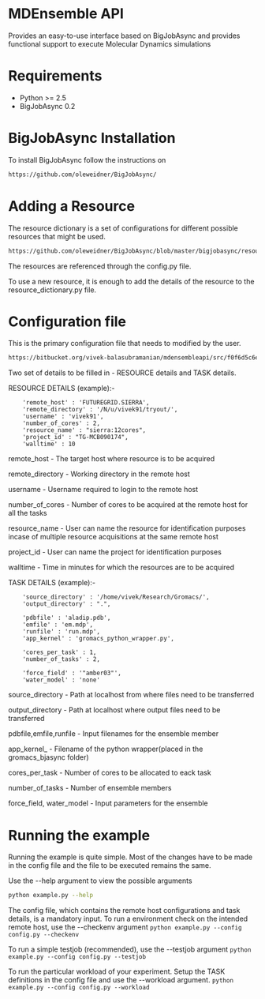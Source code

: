 MDEnsemble API
============

Provides an easy-to-use interface based on BigJobAsync and provides functional support to execute Molecular Dynamics simulations 


Requirements
============

* Python >= 2.5
* BigJobAsync 0.2

BigJobAsync Installation
========================

To install BigJobAsync follow the instructions on 

```bash
https://github.com/oleweidner/BigJobAsync/
```

Adding a Resource
==================

The resource dictionary is a set of configurations for different possible resources that might be used. 
```bash
https://github.com/oleweidner/BigJobAsync/blob/master/bigjobasync/resource_dictionary.py
```

The resources are referenced through the config.py file.

To use a new resource, it is enough to add the details of the resource to the resource_dictionary.py file.


Configuration file
==================

This is the primary configuration file that needs to modified by the user.
```bash
https://bitbucket.org/vivek-balasubramanian/mdensembleapi/src/f0f6d5c6eccd51c94a0db422d1d88b3780e799aa/gromacs_bjasync/config.py?at=master
```

Two set of details to be filled in - RESOURCE details and TASK details.

RESOURCE DETAILS (example):-


		'remote_host' : 'FUTUREGRID.SIERRA',
		'remote_directory' : '/N/u/vivek91/tryout/',
		'username' : 'vivek91',
		'number_of_cores' : 2,
		'resource_name' : "sierra:12cores",
		'project_id' : "TG-MCB090174",
		'walltime' : 10

remote_host -  The target host where resource is to be acquired

remote_directory - Working directory in the remote host

username - Username required to login to the remote host

number_of_cores - Number of cores to be acquired at the remote host for all the tasks

resource_name - User can name the resource for identification purposes incase of multiple resource acquisitions at the same remote host

project_id - User can name the project for identification purposes

walltime - Time in minutes for which the resources are to be acquired


TASK DETAILS (example):-



		'source_directory' : '/home/vivek/Research/Gromacs/',
		'output_directory' : ".",

		'pdbfile' : 'aladip.pdb',
		'emfile' : 'em.mdp',
		'runfile' : 'run.mdp',
		'app_kernel' : 'gromacs_python_wrapper.py',
		
		'cores_per_task' : 1,
		'number_of_tasks' : 2,
	
		'force_field' : '"amber03"',
		'water_model' : 'none'


source_directory - Path at localhost from where files need to be transferred

output_directory - Path at localhost where output files need to be transferred

pdbfile,emfile,runfile - Input filenames for the ensemble member

app_kernel_ - Filename of the python wrapper(placed in the gromacs_bjasync folder)

cores_per_task - Number of cores to be allocated to eack task

number_of_tasks - Number of ensemble members

force_field, water_model - Input parameters for the ensemble



Running the example
===================

Running the example is quite simple. Most of the changes have to be made in the config file and the file to be executed 
remains the same.

Use the --help argument to view the possible arguments
```bash
python example.py --help
```


The config file, which contains the remote host configurations and task details, is a mandatory input. To run a environment check on the intended remote host, use the --checkenv argument
```python example.py --config config.py --checkenv```


To run a simple testjob (recommended), use the --testjob argument
```python example.py --config config.py --testjob```


To run the particular workload of your experiment. Setup the TASK definitions in the config file and use the --workload argument.
```python example.py --config config.py --workload```


